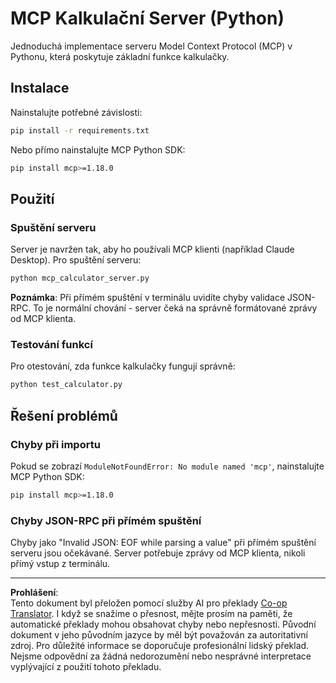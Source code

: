 <!--
CO_OP_TRANSLATOR_METADATA:
{
  "original_hash": "f4733f39c05c58e0cf0eee0a8ae7e9a2",
  "translation_date": "2025-10-17T20:07:13+00:00",
  "source_file": "03-GettingStarted/samples/python/README.md",
  "language_code": "cs"
}
-->
# MCP Kalkulační Server (Python)

Jednoduchá implementace serveru Model Context Protocol (MCP) v Pythonu, která poskytuje základní funkce kalkulačky.

## Instalace

Nainstalujte potřebné závislosti:

```bash
pip install -r requirements.txt
```

Nebo přímo nainstalujte MCP Python SDK:

```bash
pip install mcp>=1.18.0
```

## Použití

### Spuštění serveru

Server je navržen tak, aby ho používali MCP klienti (například Claude Desktop). Pro spuštění serveru:

```bash
python mcp_calculator_server.py
```

**Poznámka**: Při přímém spuštění v terminálu uvidíte chyby validace JSON-RPC. To je normální chování - server čeká na správně formátované zprávy od MCP klienta.

### Testování funkcí

Pro otestování, zda funkce kalkulačky fungují správně:

```bash
python test_calculator.py
```

## Řešení problémů

### Chyby při importu

Pokud se zobrazí `ModuleNotFoundError: No module named 'mcp'`, nainstalujte MCP Python SDK:

```bash
pip install mcp>=1.18.0
```

### Chyby JSON-RPC při přímém spuštění

Chyby jako "Invalid JSON: EOF while parsing a value" při přímém spuštění serveru jsou očekávané. Server potřebuje zprávy od MCP klienta, nikoli přímý vstup z terminálu.

---

**Prohlášení**:  
Tento dokument byl přeložen pomocí služby AI pro překlady [Co-op Translator](https://github.com/Azure/co-op-translator). I když se snažíme o přesnost, mějte prosím na paměti, že automatické překlady mohou obsahovat chyby nebo nepřesnosti. Původní dokument v jeho původním jazyce by měl být považován za autoritativní zdroj. Pro důležité informace se doporučuje profesionální lidský překlad. Nejsme odpovědní za žádná nedorozumění nebo nesprávné interpretace vyplývající z použití tohoto překladu.